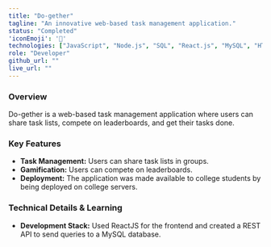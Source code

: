 ```yaml
---
title: "Do-gether"
tagline: "An innovative web-based task management application."
status: "Completed"
'iconEmoji': '🤝'
technologies: ["JavaScript", "Node.js", "SQL", "React.js", "MySQL", "HTML5"] 
role: "Developer"
github_url: ""
live_url: ""
---
```


### Overview
Do-gether is a web-based task management application where users can share task lists, compete on leaderboards, and get their tasks done.

### Key Features
- **Task Management:** Users can share task lists in groups.
- **Gamification:** Users can compete on leaderboards.
- **Deployment:** The application was made available to college students by being deployed on college servers.

### Technical Details & Learning
- **Development Stack:** Used ReactJS for the frontend and created a REST API to send queries to a MySQL database.